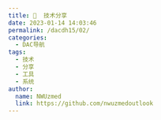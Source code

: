 ```yaml
---
title: 🔧  技术分享
date: 2023-01-14 14:03:46
permalink: /dacdh15/02/
categories: 
  - DAC导航
tags: 
  - 技术
  - 分享
  - 工具
  - 系统
author: 
  name: NWUzmed
  link: https://github.com/nwuzmedoutlook
---
```


<ClientOnly>
  <Card :cardData="cardData0" :cardListSize=4 carTitlColor="#000" carHoverColor="#000" />
</ClientOnly>

<script>
export default {
  data() {
    return {
      cardData0: [
{id: "0", cardSrc: "https://www.freesion.com/", cardImgSrc: "https://api.xinac.net/icon/?url=https://www.freesion.com/", cardName: "灰信网", cardContent: "软件开发博客聚合",},
{cardSrc: "https://www.w3school.com.cn/index.html", cardImgSrc: "https://api.xinac.net/icon/?url=https://www.w3school.com.cn/index.html", cardName: "W3School", cardContent: "领先的 Web 技术教程 - 全部免费",},
{cardSrc: "http://www.divcss5.com/", cardImgSrc: "https://api.xinac.net/icon/?url=http://www.divcss5.com/", cardName: "DIVCSS5", cardContent: "DIV+CSS布局教程学习与CSS资源分享平台",},
{cardSrc: "https://www.zhuanzhi.ai/", cardImgSrc: "https://api.xinac.net/icon/?url=https://www.zhuanzhi.ai/", cardName: "专知", cardContent: "为人工智能从业者服务!",},
{cardSrc: "https://hostloc.com/forum.php", cardImgSrc: "https://api.xinac.net/icon/?url=https://hostloc.com/forum.php", cardName: "全球主机交流论坛", cardContent: "全球主机交流",},
{cardSrc: "https://www.ziyuan.tv/", cardImgSrc: "https://api.xinac.net/icon/?url=https://www.ziyuan.tv/", cardName: "资源分享网", cardContent: "免费资源分享网站",},
{cardSrc: "https://www.morfans.cn/", cardImgSrc: "https://api.xinac.net/icon/?url=https://www.morfans.cn/", cardName: "魔帆博客", cardContent: "免费资源和福利分享—各类图文教程",},
{cardSrc: "https://www.cnblogs.com/web-scraper/", cardImgSrc: "https://api.xinac.net/icon/?url=https://www.cnblogs.com/web-scraper/", cardName: "卤蛋实验室", cardContent: "简易数据分析，web scraper",},
{cardSrc: "https://www.v2ex.com/", cardImgSrc: "https://api.xinac.net/icon/?url=https://www.v2ex.com/", cardName: "V2EX", cardContent: "创意工作者们的社区",},
{cardSrc: "https://chenfengwl.com/", cardImgSrc: "https://api.xinac.net/icon/?url=https://chenfengwl.com/", cardName: "晨风资源网", cardContent: "站长SEO必备分享平台",},
{cardSrc: "https://blog.ccswust.org/", cardImgSrc: "https://api.xinac.net/icon/?url=https://blog.ccswust.org/", cardName: "夏末浅笑的博客", cardContent: "致力于互联网品牌建设与网络营销",},
{cardSrc: "https://www.freehao123.com/", cardImgSrc: "https://api.xinac.net/icon/?url=https://www.freehao123.com/", cardName: "免费资源部落", cardContent: "全球最新免费资源发布区",},
{cardSrc: "http://www.aaaweb.cn/", cardImgSrc: "https://api.xinac.net/icon/?url=http://www.aaaweb.cn/", cardName: "3a免费资源网", cardContent: "全网精品免费网络资源共享平台",},
{cardSrc: "https://www.php.net/", cardImgSrc: "https://api.xinac.net/icon/?url=https://www.php.net/", cardName: "PHP", cardContent: "超文本预处理器",},
{cardSrc: "https://www.openai.com/", cardImgSrc: "https://api.xinac.net/icon/?url=https://www.openai.com/", cardName: "Open AI", cardContent: "Discovering and enacting the path to safe artificial general intelligence.",},
{cardSrc: "http://www.chinahacker.com/index.asp", cardImgSrc: "https://api.xinac.net/icon/?url=http://www.chinahacker.com/index.asp", cardName: "中国黑客联盟", cardContent: "黑色矩防火墙、专业防御DDOS攻击",},
{cardSrc: "https://tool.lu/", cardImgSrc: "https://api.xinac.net/icon/?url=https://tool.lu/", cardName: "在线工具", cardContent: "程序员的工具箱",},
{cardSrc: "https://www.matools.com/#", cardImgSrc: "https://api.xinac.net/icon/?url=https://www.matools.com/#", cardName: "码工具", cardContent: "代码在线工具箱",},
{cardSrc: "http://tool.chinaz.com/", cardImgSrc: "https://api.xinac.net/icon/?url=http://tool.chinaz.com/", cardName: "站长工具", cardContent: "站长之家",},
{cardSrc: "https://tool.lusongsong.com/", cardImgSrc: "https://api.xinac.net/icon/?url=https://tool.lusongsong.com/", cardName: "松松站长工具大全", cardContent: "最全的站长SEO工具导航",},
{cardSrc: "https://siterankz.com/", cardImgSrc: "https://api.xinac.net/icon/?url=https://siterankz.com/", cardName: "SiteRankz", cardContent: "检查站点排名、PageRank、SEO 统计数据和 Alexa 百万历史数据",},
{cardSrc: "https://c.runoob.com/", cardImgSrc: "https://api.xinac.net/icon/?url=https://c.runoob.com/", cardName: "菜鸟工具", cardContent: "不止于工具",},
{cardSrc: "https://bazhan.me/", cardImgSrc: "https://api.xinac.net/icon/?url=https://bazhan.me/", cardName: "在线扒站工具", cardContent: "网页源码打包下载_手机扒站_仿站工具_在线扒站官网",},
{cardSrc: "https://qqe2.com/", cardImgSrc: "https://api.xinac.net/icon/?url=https://qqe2.com/", cardName: "奇Q工具网", cardContent: "JSON在线编辑器",},
{cardSrc: "https://www.sojson.com/", cardImgSrc: "https://api.xinac.net/icon/?url=https://www.sojson.com/", cardName: "JSON在线", cardContent: "JSON解析格式化—SO JSON在线工具",},
{cardSrc: "http://tools.jb51.net/", cardImgSrc: "https://api.xinac.net/icon/?url=http://tools.jb51.net/", cardName: "脚本之家在线工具", cardContent: "开发工具 站长工具 生活工具 儿童编程BlocklyGame",},
{cardSrc: "https://msdn.itellyou.cn/", cardImgSrc: "https://api.xinac.net/icon/?url=https://msdn.itellyou.cn/", cardName: "MSDN", cardContent: "我告诉你 - 做一个安静的工具站",},
{cardSrc: "https://msdn.pe8.com/", cardImgSrc: "https://api.xinac.net/icon/?url=https://msdn.pe8.com/", cardName: "MSDN", cardContent: "原版之家",},
{cardSrc: "https://tb.rg-adguard.net/public.php", cardImgSrc: "https://api.xinac.net/icon/?url=https://tb.rg-adguard.net/public.php", cardName: "TechBench by WZT (v4.1.1)", cardContent: "各种版本的电脑系统下载",},
{cardSrc: "http://search.ahau.cf/", cardImgSrc: "https://api.xinac.net/icon/?url=http://search.ahau.cf/", cardName: "LNMP一键安装", cardContent: "LNMP一键安装包 by Licess",},
{cardSrc: "http://www.aichunjing.com/", cardImgSrc: "https://api.xinac.net/icon/?url=http://www.aichunjing.com/", cardName: "爱纯净官网", cardContent: "纯净版系统_Win10纯净版64位_纯净版XP系统",},
{cardSrc: "https://www.wenjian.net/", cardImgSrc: "https://api.xinac.net/icon/?url=https://www.wenjian.net/", cardName: "文件百科", cardContent: "DLL文件下载,EXE进程查询,dll文件,DLL下载,DLL之家,驱动,打印机驱动下载",},
{cardSrc: "https://www.lxlinux.net/", cardImgSrc: "https://api.xinac.net/icon/?url=https://www.lxlinux.net/", cardName: "良许教程网", cardContent: "Linux系统常用命令教学,shell脚本入门学习",},
{cardSrc: "https://www.yeeach.com/", cardImgSrc: "https://api.xinac.net/icon/?url=https://www.yeeach.com/", cardName: "Yeeach", cardContent: "出家如初,成佛有余",},
{cardSrc: "https://www.fuliti.com/", cardImgSrc: "https://api.xinac.net/icon/?url=https://www.fuliti.com/", cardName: "福利梯", cardContent: "分享最有趣的事",},
{cardSrc: "https://www.oovvv.com/", cardImgSrc: "https://api.xinac.net/icon/?url=https://www.oovvv.com/", cardName: "乐于分享", cardContent: "好资源不私藏！",},
      ],
    };
  },
};
</script>
